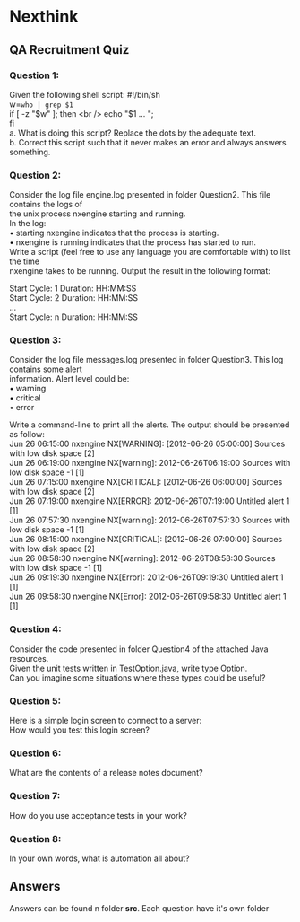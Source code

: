 # Nexthink
## QA Recruitment Quiz

### Question 1:
Given the following shell script:
    #!/bin/sh <br />
    w=`who | grep $1` <br />
    if [ -z "$w" ]; then <br />
    echo "$1 ... "; <br />
    fi <br />
    a. What is doing this script? Replace the dots by the adequate text. <br />
    b. Correct this script such that it never makes an error and always answers something. <br />
### Question 2:
Consider the log file engine.log presented in folder Question2. This file contains the logs of <br />
the unix process nxengine starting and running. <br />
In the log: <br />
• starting nxengine indicates that the process is starting. <br />
• nxengine is running indicates that the process has started to run. <br />
Write a script (feel free to use any language you are comfortable with) to list the time  <br />
nxengine takes to be running. Output the result in the following format: <br />

Start Cycle: 1 Duration: HH:MM:SS <br />
Start Cycle: 2 Duration: HH:MM:SS <br />
... <br />
Start Cycle: n Duration: HH:MM:SS <br />

### Question 3:
Consider the log file messages.log presented in folder Question3. This log contains some alert <br />
information. Alert level could be: <br />
• warning <br />
• critical <br />
• error <br />

Write a command-line to print all the alerts. The output should be presented as follow:  <br />
Jun 26 06:15:00 nxengine NX[WARNING]: [2012-06-26 05:00:00] Sources with low disk space [2] <br />
Jun 26 06:19:00 nxengine NX[warning]: 2012-06-26T06:19:00 Sources with low disk space -1 [1] <br />
Jun 26 07:15:00 nxengine NX[CRITICAL]: [2012-06-26 06:00:00] Sources with low disk space [2] <br />
Jun 26 07:19:00 nxengine NX[ERROR]: 2012-06-26T07:19:00 Untitled alert 1 [1] <br />
Jun 26 07:57:30 nxengine NX[warning]: 2012-06-26T07:57:30 Sources with low disk space -1 [1] <br />
Jun 26 08:15:00 nxengine NX[CRITICAL]: [2012-06-26 07:00:00] Sources with low disk space [2] <br />
Jun 26 08:58:30 nxengine NX[warning]: 2012-06-26T08:58:30 Sources with low disk space -1 [1] <br />
Jun 26 09:19:30 nxengine NX[Error]: 2012-06-26T09:19:30 Untitled alert 1 [1] <br />
Jun 26 09:58:30 nxengine NX[Error]: 2012-06-26T09:58:30 Untitled alert 1 [1] <br />

### Question 4:
Consider the code presented in folder Question4 of the attached Java resources. <br />
Given the unit tests written in TestOption.java, write type Option<T>. <br />
Can you imagine some situations where these types could be useful? <br />
    
### Question 5:
Here is a simple login screen to connect to a server: <br />
How would you test this login screen? <br />
    
### Question 6:
What are the contents of a release notes document? <br />
    
### Question 7:
How do you use acceptance tests in your work? <br />
    
### Question 8:
In your own words, what is automation all about? <br />

 
## Answers
Answers can be found n folder **src**. Each question have it's own folder
